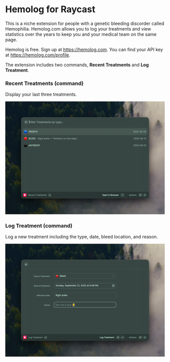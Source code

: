 # Hemolog for Raycast

This is a niche extension for people with a genetic bleeding discorder called Hemophilia. Hemolog.com allows you to log your treatments and view statistics over the years to keep you and your medical team on the same page.

Hemolog is free. Sign up at https://hemolog.com. You can find your API key at https://hemolog.com/profile.

The extension includes two commands, **Recent Treatments** and **Log Treatment**.

### Recent Treatments (command)
Display your last three treatments.

![Recent Treatments](./assets/recent-treatments.png)

### Log Treatment (command)
Log a new treatment including the type, date, bleed location, and reason.

![Log Treatment](./assets/log-treatment.png)
